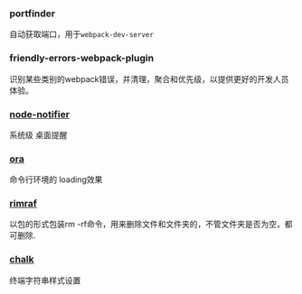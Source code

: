 ### portfinder
自动获取端口，用于`webpack-dev-server`
### friendly-errors-webpack-plugin
识别某些类别的webpack错误，并清理，聚合和优先级，以提供更好的开发人员体验。
### [node-notifier](https://github.com/mikaelbr/node-notifier)
系统级 桌面提醒
### [ora](https://github.com/sindresorhus/ora#readme)
命令行环境的 loading效果
### [rimraf](https://github.com/isaacs/rimraf)
以包的形式包装rm -rf命令，用来删除文件和文件夹的，不管文件夹是否为空，都可删除.
### [chalk](https://github.com/chalk/chalk)
终端字符串样式设置
